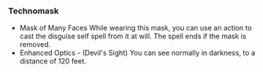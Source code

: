 ### Technomask 
 * Mask of Many Faces
While wearing this mask, you can use an action to cast the disguise self spell from it at will. The spell ends if the mask is removed.
 * Enhanced Optics - (Devil's Sight)
You can see normally in darkness, to a distance of 120 feet.

